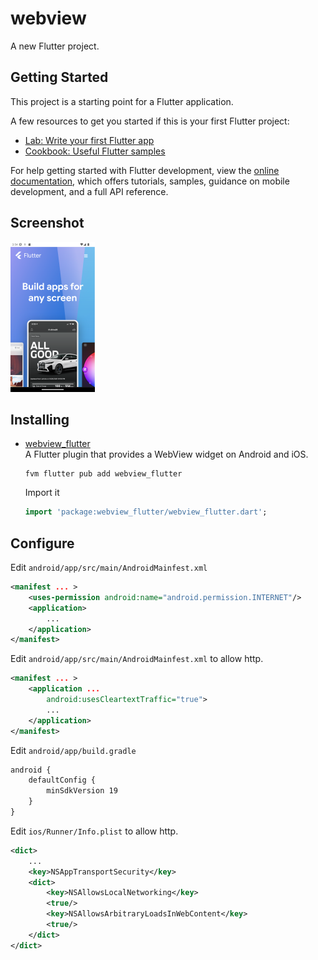 # webview

A new Flutter project.

## Getting Started

This project is a starting point for a Flutter application.

A few resources to get you started if this is your first Flutter project:

- [Lab: Write your first Flutter app](https://docs.flutter.dev/get-started/codelab)
- [Cookbook: Useful Flutter samples](https://docs.flutter.dev/cookbook)

For help getting started with Flutter development, view the
[online documentation](https://docs.flutter.dev/), which offers tutorials,
samples, guidance on mobile development, and a full API reference.

## Screenshot

![Screenshot](./Screenshot.png)

## Installing

- [webview_flutter](https://pub.dev/packages/webview_flutter)  
  A Flutter plugin that provides a WebView widget on Android and iOS.

  ```shell
  fvm flutter pub add webview_flutter
  ```

  Import it

  ```dart
  import 'package:webview_flutter/webview_flutter.dart';
  ```

## Configure

Edit `android/app/src/main/AndroidMainfest.xml`

```xml
<manifest ... >
    <uses-permission android:name="android.permission.INTERNET"/>
    <application>
        ...
    </application>
</manifest>
```

Edit `android/app/src/main/AndroidMainfest.xml` to allow http.

```xml
<manifest ... >
    <application ...
        android:usesCleartextTraffic="true">
        ...
    </application>
</manifest>
```

Edit `android/app/build.gradle`

```txt
android {
    defaultConfig {
        minSdkVersion 19
    }
}
```

Edit `ios/Runner/Info.plist` to allow http.

```xml
<dict>
    ...
    <key>NSAppTransportSecurity</key>
    <dict>
        <key>NSAllowsLocalNetworking</key>
        <true/>
        <key>NSAllowsArbitraryLoadsInWebContent</key>
        <true/>
    </dict>
</dict>
```